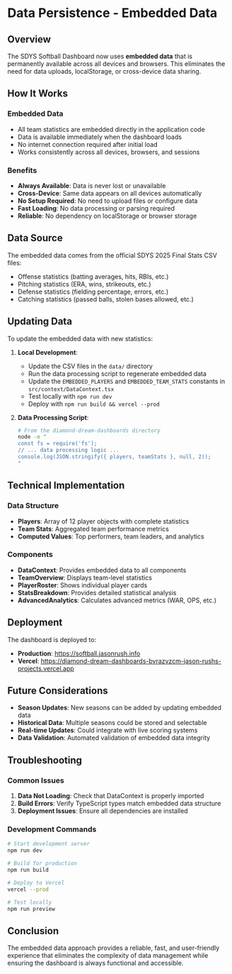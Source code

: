 # Data Persistence - Embedded Data

## Overview

The SDYS Softball Dashboard now uses **embedded data** that is permanently available across all devices and browsers. This eliminates the need for data uploads, localStorage, or cross-device data sharing.

## How It Works

### Embedded Data
- All team statistics are embedded directly in the application code
- Data is available immediately when the dashboard loads
- No internet connection required after initial load
- Works consistently across all devices, browsers, and sessions

### Benefits
- **Always Available**: Data is never lost or unavailable
- **Cross-Device**: Same data appears on all devices automatically
- **No Setup Required**: No need to upload files or configure data
- **Fast Loading**: No data processing or parsing required
- **Reliable**: No dependency on localStorage or browser storage

## Data Source

The embedded data comes from the official SDYS 2025 Final Stats CSV files:
- Offense statistics (batting averages, hits, RBIs, etc.)
- Pitching statistics (ERA, wins, strikeouts, etc.)
- Defense statistics (fielding percentage, errors, etc.)
- Catching statistics (passed balls, stolen bases allowed, etc.)

## Updating Data

To update the embedded data with new statistics:

1. **Local Development**:
   - Update the CSV files in the `data/` directory
   - Run the data processing script to regenerate embedded data
   - Update the `EMBEDDED_PLAYERS` and `EMBEDDED_TEAM_STATS` constants in `src/context/DataContext.tsx`
   - Test locally with `npm run dev`
   - Deploy with `npm run build && vercel --prod`

2. **Data Processing Script**:
   ```bash
   # From the diamond-dream-dashboards directory
   node -e "
   const fs = require('fs');
   // ... data processing logic ...
   console.log(JSON.stringify({ players, teamStats }, null, 2));
   "
   ```

## Technical Implementation

### Data Structure
- **Players**: Array of 12 player objects with complete statistics
- **Team Stats**: Aggregated team performance metrics
- **Computed Values**: Top performers, team leaders, and analytics

### Components
- **DataContext**: Provides embedded data to all components
- **TeamOverview**: Displays team-level statistics
- **PlayerRoster**: Shows individual player cards
- **StatsBreakdown**: Provides detailed statistical analysis
- **AdvancedAnalytics**: Calculates advanced metrics (WAR, OPS, etc.)

## Deployment

The dashboard is deployed to:
- **Production**: https://softball.jasonrush.info
- **Vercel**: https://diamond-dream-dashboards-bvrazvzcm-jason-rushs-projects.vercel.app

## Future Considerations

- **Season Updates**: New seasons can be added by updating embedded data
- **Historical Data**: Multiple seasons could be stored and selectable
- **Real-time Updates**: Could integrate with live scoring systems
- **Data Validation**: Automated validation of embedded data integrity

## Troubleshooting

### Common Issues
1. **Data Not Loading**: Check that DataContext is properly imported
2. **Build Errors**: Verify TypeScript types match embedded data structure
3. **Deployment Issues**: Ensure all dependencies are installed

### Development Commands
```bash
# Start development server
npm run dev

# Build for production
npm run build

# Deploy to Vercel
vercel --prod

# Test locally
npm run preview
```

## Conclusion

The embedded data approach provides a reliable, fast, and user-friendly experience that eliminates the complexity of data management while ensuring the dashboard is always functional and accessible. 